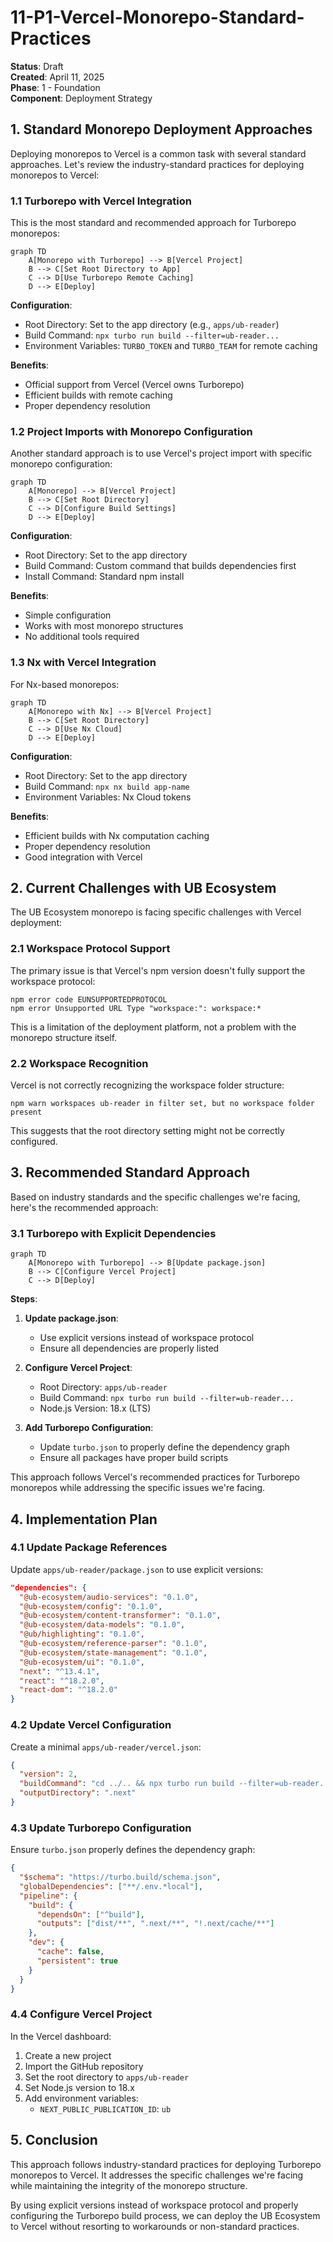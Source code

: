 # 11-P1-Vercel-Monorepo-Standard-Practices

**Status**: Draft  
**Created**: April 11, 2025  
**Phase**: 1 - Foundation  
**Component**: Deployment Strategy

## 1. Standard Monorepo Deployment Approaches

Deploying monorepos to Vercel is a common task with several standard approaches. Let's review the industry-standard practices for deploying monorepos to Vercel:

### 1.1 Turborepo with Vercel Integration

This is the most standard and recommended approach for Turborepo monorepos:

```mermaid
graph TD
    A[Monorepo with Turborepo] --> B[Vercel Project]
    B --> C[Set Root Directory to App]
    C --> D[Use Turborepo Remote Caching]
    D --> E[Deploy]
```

**Configuration**:

- Root Directory: Set to the app directory (e.g., `apps/ub-reader`)
- Build Command: `npx turbo run build --filter=ub-reader...`
- Environment Variables: `TURBO_TOKEN` and `TURBO_TEAM` for remote caching

**Benefits**:

- Official support from Vercel (Vercel owns Turborepo)
- Efficient builds with remote caching
- Proper dependency resolution

### 1.2 Project Imports with Monorepo Configuration

Another standard approach is to use Vercel's project import with specific monorepo configuration:

```mermaid
graph TD
    A[Monorepo] --> B[Vercel Project]
    B --> C[Set Root Directory]
    C --> D[Configure Build Settings]
    D --> E[Deploy]
```

**Configuration**:

- Root Directory: Set to the app directory
- Build Command: Custom command that builds dependencies first
- Install Command: Standard npm install

**Benefits**:

- Simple configuration
- Works with most monorepo structures
- No additional tools required

### 1.3 Nx with Vercel Integration

For Nx-based monorepos:

```mermaid
graph TD
    A[Monorepo with Nx] --> B[Vercel Project]
    B --> C[Set Root Directory]
    C --> D[Use Nx Cloud]
    D --> E[Deploy]
```

**Configuration**:

- Root Directory: Set to the app directory
- Build Command: `npx nx build app-name`
- Environment Variables: Nx Cloud tokens

**Benefits**:

- Efficient builds with Nx computation caching
- Proper dependency resolution
- Good integration with Vercel

## 2. Current Challenges with UB Ecosystem

The UB Ecosystem monorepo is facing specific challenges with Vercel deployment:

### 2.1 Workspace Protocol Support

The primary issue is that Vercel's npm version doesn't fully support the workspace protocol:

```
npm error code EUNSUPPORTEDPROTOCOL
npm error Unsupported URL Type "workspace:": workspace:*
```

This is a limitation of the deployment platform, not a problem with the monorepo structure itself.

### 2.2 Workspace Recognition

Vercel is not correctly recognizing the workspace folder structure:

```
npm warn workspaces ub-reader in filter set, but no workspace folder present
```

This suggests that the root directory setting might not be correctly configured.

## 3. Recommended Standard Approach

Based on industry standards and the specific challenges we're facing, here's the recommended approach:

### 3.1 Turborepo with Explicit Dependencies

```mermaid
graph TD
    A[Monorepo with Turborepo] --> B[Update package.json]
    B --> C[Configure Vercel Project]
    C --> D[Deploy]
```

**Steps**:

1. **Update package.json**:

   - Use explicit versions instead of workspace protocol
   - Ensure all dependencies are properly listed

2. **Configure Vercel Project**:

   - Root Directory: `apps/ub-reader`
   - Build Command: `npx turbo run build --filter=ub-reader...`
   - Node.js Version: 18.x (LTS)

3. **Add Turborepo Configuration**:
   - Update `turbo.json` to properly define the dependency graph
   - Ensure all packages have proper build scripts

This approach follows Vercel's recommended practices for Turborepo monorepos while addressing the specific issues we're facing.

## 4. Implementation Plan

### 4.1 Update Package References

Update `apps/ub-reader/package.json` to use explicit versions:

```json
"dependencies": {
  "@ub-ecosystem/audio-services": "0.1.0",
  "@ub-ecosystem/config": "0.1.0",
  "@ub-ecosystem/content-transformer": "0.1.0",
  "@ub-ecosystem/data-models": "0.1.0",
  "@ub/highlighting": "0.1.0",
  "@ub-ecosystem/reference-parser": "0.1.0",
  "@ub-ecosystem/state-management": "0.1.0",
  "@ub-ecosystem/ui": "0.1.0",
  "next": "^13.4.1",
  "react": "^18.2.0",
  "react-dom": "^18.2.0"
}
```

### 4.2 Update Vercel Configuration

Create a minimal `apps/ub-reader/vercel.json`:

```json
{
  "version": 2,
  "buildCommand": "cd ../.. && npx turbo run build --filter=ub-reader...",
  "outputDirectory": ".next"
}
```

### 4.3 Update Turborepo Configuration

Ensure `turbo.json` properly defines the dependency graph:

```json
{
  "$schema": "https://turbo.build/schema.json",
  "globalDependencies": ["**/.env.*local"],
  "pipeline": {
    "build": {
      "dependsOn": ["^build"],
      "outputs": ["dist/**", ".next/**", "!.next/cache/**"]
    },
    "dev": {
      "cache": false,
      "persistent": true
    }
  }
}
```

### 4.4 Configure Vercel Project

In the Vercel dashboard:

1. Create a new project
2. Import the GitHub repository
3. Set the root directory to `apps/ub-reader`
4. Set Node.js version to 18.x
5. Add environment variables:
   - `NEXT_PUBLIC_PUBLICATION_ID`: `ub`

## 5. Conclusion

This approach follows industry-standard practices for deploying Turborepo monorepos to Vercel. It addresses the specific challenges we're facing while maintaining the integrity of the monorepo structure.

By using explicit versions instead of workspace protocol and properly configuring the Turborepo build process, we can deploy the UB Ecosystem to Vercel without resorting to workarounds or non-standard practices.
